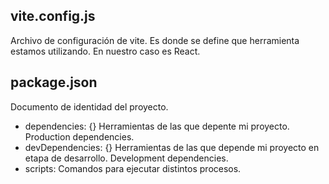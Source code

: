## vite.config.js
Archivo de configuración de vite. Es donde se define que herramienta estamos utilizando. En nuestro caso es React.

## package.json
Documento de identidad del proyecto.

- dependencies: {}
Herramientas de las que depente mi proyecto. Production dependencies.
- devDependencies: {}
Herramientas de las que depende mi proyecto en etapa de desarrollo. Development dependencies.
- scripts: 
Comandos para ejecutar distintos procesos.